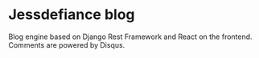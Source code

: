 # Jessdefiance blog
Blog engine based on Django Rest Framework and React on the frontend. 
Comments are powered by Disqus.
